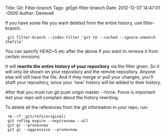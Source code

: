 Title: Git: Filter-branch
Tags:  git|git-filter-branch
Date: 2012-12-07 14:47:01 -0500 
Author: Denevell

If you have some file you want deleted from the entire history, use filter-branch.

     git filter-branch --index-filter 'git rm --cached --ignore-unmatch thefile'

You can specify HEAD~5 etc after the above if you want to remove it from certain revisions.

It will **rewrite the entire history of your repository** via the filter given. So it will only be shown on your repository and the remote repository. Anyone else will still have the file. And if they merge or pull your changes, you'll shaft your repository, since your 'new' history will be added to their history.

After that you must run git push origin master --force. Force is important lest your repo will complain about the history rewriting.

To delete all the references from the git information in your repo, run:

     rm -rf .git/refs/original/
     git reflog expire --expire=now --all
     git gc --prune=now
     git gc --aggressive --prune=now

